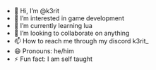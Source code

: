 - 👋 Hi, I’m @k3rit
- 👀 I’m interested in game development
- 🌱 I’m currently learning lua
- 💞️ I’m looking to collaborate on anything
- 📫 How to reach me through my discord k3rit_
- 😄 Pronouns: he/him
- ⚡ Fun fact: I am self taught

<!---
k3rit/k3rit is a ✨ special ✨ repository because its `README.md` (this file) appears on your GitHub profile.
You can click the Preview link to take a look at your changes.
--->
